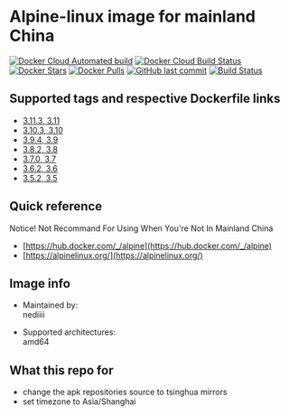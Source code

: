 # Alpine-linux image for mainland China

[![Docker Cloud Automated build](https://img.shields.io/docker/cloud/automated/nediiii/alpine)](https://hub.docker.com/r/nediiii/alpine)
[![Docker Cloud Build Status](https://img.shields.io/docker/cloud/build/nediiii/alpine)](https://hub.docker.com/r/nediiii/alpine)
[![Docker Stars](https://img.shields.io/docker/stars/nediiii/alpine)](https://hub.docker.com/r/nediiii/alpine)
[![Docker Pulls](https://img.shields.io/docker/pulls/nediiii/alpine)](https://hub.docker.com/r/nediiii/alpine)
[![GitHub last commit](https://img.shields.io/github/last-commit/nediiii/docker-image-alpine)](https://github.com/nediiii/docker-image-alpine/commits/master)
[![Build Status](https://travis-ci.org/nediiii/docker-image-alpine.svg?branch=master)](https://travis-ci.org/nediiii/docker-image-alpine)

## Supported tags and respective Dockerfile links

- [3.11.3, 3.11](https://github.com/nediiii/docker-image-alpine/blob/3.11.3/Dockerfile)
- [3.10.3, 3.10](https://github.com/nediiii/docker-image-alpine/blob/3.10.3/Dockerfile)
- [3.9.4, 3.9](https://github.com/nediiii/docker-image-alpine/blob/3.9.4/Dockerfile)
- [3.8.2, 3.8](https://github.com/nediiii/docker-image-alpine/blob/3.8.2/Dockerfile)
- [3.7.0, 3.7](https://github.com/nediiii/docker-image-alpine/blob/v3.7.0/Dockerfile)
- [3.6.2, 3.6](https://github.com/nediiii/docker-image-alpine/blob/3.6.2/Dockerfile)
- [3.5.2, 3.5](https://github.com/nediiii/docker-image-alpine/blob/3.5.2/Dockerfile)

## Quick reference

Notice! Not Recommand For Using When You're Not In Mainland China

- [https://hub.docker.com/_/alpine](https://hub.docker.com/_/alpine)
- [https://alpinelinux.org/](https://alpinelinux.org/)

## Image info

- Maintained by:  
  nediiii

- Supported architectures:  
  amd64

## What this repo for

- change the apk repositories source to tsinghua mirrors
- set timezone to Asia/Shanghai
